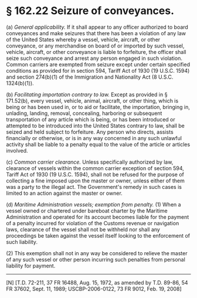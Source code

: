 # § 162.22   Seizure of conveyances.

(a) *General applicability.* If it shall appear to any officer authorized to board conveyances and make seizures that there has been a violation of any law of the United States whereby a vessel, vehicle, aircraft, or other conveyance, or any merchandise on board of or imported by such vessel, vehicle, aircraft, or other conveyance is liable to forfeiture, the officer shall seize such conveyance and arrest any person engaged in such violation. Common carriers are exempted from seizure except under certain specified conditions as provided for in section 594, Tariff Act of 1930 (19 U.S.C. 1594) and section 274(b)(1) of the Immigration and Nationality Act (8 U.S.C. 1324(b)(1)). 


(b) *Facilitating importation contrary to law.* Except as provided in § 171.52(b), every vessel, vehicle, animal, aircraft, or other thing, which is being or has been used in, or to aid or facilitate, the importation, bringing in, unlading, landing, removal, concealing, harboring or subsequent transportation of any article which is being, or has been introduced or attempted to be introduced into the United States contrary to law, shall be seized and held subject to forfeiture. Any person who directs, assists financially or otherwise, or is in any way concerned in any such unlawful activity shall be liable to a penalty equal to the value of the article or articles involved. 


(c) *Common carrier clearance.* Unless specifically authorized by law, clearance of vessels within the common carrier exception of section 594, Tariff Act of 1930 (19 U.S.C. 1594), shall not be refused for the purpose of collecting a fine imposed upon the master or owner, unless either of them was a party to the illegal act. The Government's remedy in such cases is limited to an action against the master or owner. 


(d) *Maritime Administration vessels; exemption from penalty.* (1) When a vessel owned or chartered under bareboat charter by the Maritime Administration and operated for its account becomes liable for the payment of a penalty incurred for violation of the Customs revenue or navigation laws, clearance of the vessel shall not be withheld nor shall any proceedings be taken against the vessel itself looking to the enforcement of such liability. 


(2) This exemption shall not in any way be considered to relieve the master of any such vessel or other person incurring such penalties from personal liability for payment. 



---

[N] [T.D. 72-211, 37 FR 16488, Aug. 15, 1972, as amended by T.D. 89-86, 54 FR 37602, Sept. 11, 1989; USCBP-2006-0122, 73 FR 9012, Feb. 19, 2008]




